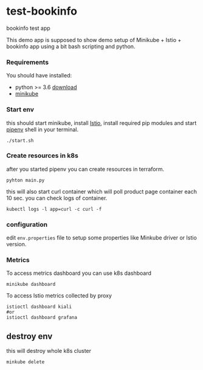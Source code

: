 # test-bookinfo
bookinfo test app  

This demo app  is supposed to show demo setup of Minikube + Istio + bookinfo app using a bit bash scripting and python.

### Requirements
You should have installed:
* python >= 3.6 [download](https://www.python.org/downloads/)
* [minikube](https://kubernetes.io/docs/tasks/tools/install-minikube/)
  
### Start env
this should start minikube, install [Istio](https://istio.io/latest/docs/), install required pip modules and start [pipenv](https://github.com/pypa/pipenv) shell in your terminal.
```
./start.sh
```
### Create resources in k8s
after you started pipenv you can create resources in terraform. 
```
pyhton main.py
```
this will also start curl container which will poll product page container each 10 sec.
you can check logs of container.
```
kubectl logs -l app=curl -c curl -f
```
### configuration
edit `env.properties` file to setup some properties like Minkube driver or Istio version.

### Metrics
To access metrics dashboard you can use k8s dashboard
```
minikube dashboard
```
To access Istio metrics collected by proxy
```
istioctl dashboard kiali
#or
istioctl dashboard grafana
```

## destroy env
this will destroy whole k8s cluster
```
minkube delete
```
